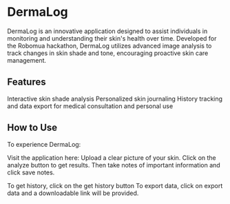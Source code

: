 # DermaLog
DermaLog is an innovative application designed to assist individuals in monitoring and understanding their skin's health over time. Developed for the Robomua hackathon, DermaLog utilizes advanced image analysis to track changes in skin shade and tone, encouraging proactive skin care management.

## Features
Interactive skin shade analysis
Personalized skin journaling
History tracking and data export for medical consultation and personal use

## How to Use
To experience DermaLog:

Visit the application here: [
](https://huggingface.co/spaces/FavourJ/DermaLog)
Upload a clear picture of your skin.
Click on the analyze button to get results. Then take notes of important information and click save notes.

To get history, click on the get history button
To export data, click on export data and a downloadable link will be provided. 

